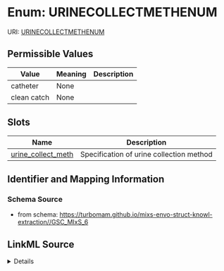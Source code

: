 # Enum: URINECOLLECTMETHENUM



URI: [URINECOLLECTMETHENUM](URINECOLLECTMETHENUM)

## Permissible Values

| Value | Meaning | Description |
| --- | --- | --- |
| catheter | None |  |
| clean catch | None |  |




## Slots

| Name | Description |
| ---  | --- |
| [urine_collect_meth](urine_collect_meth.md) | Specification of urine collection method |






## Identifier and Mapping Information







### Schema Source


* from schema: https://turbomam.github.io/mixs-envo-struct-knowl-extraction//GSC_MIxS_6




## LinkML Source

<details>
```yaml
name: URINE_COLLECT_METH_ENUM
from_schema: https://turbomam.github.io/mixs-envo-struct-knowl-extraction//GSC_MIxS_6
rank: 1000
permissible_values:
  catheter:
    text: catheter
  clean catch:
    text: clean catch

```
</details>
